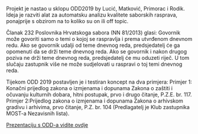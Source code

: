 Projekt je nastao u sklopu ODD2019 by Lucić, Matković, Primorac i Rodik.
Ideja je razviti alat za automatsku analizu kvalitete saborskih rasprava, 
ponajprije s obzirom na to koliko su on ili off topic.

Članak 232 Poslovnika Hrvatskoga sabora (NN 81/2013) glasi:
  Govornik može govoriti samo o temi o kojoj se raspravlja i prema utvrđenom dnevnom redu.
  Ako se govornik udalji od teme dnevnog reda, predsjedatelj će ga opomenuti da se drži teme dnevnog reda.
  Ako se govornik i nakon drugog poziva ne drži teme dnevnog reda, predsjedatelj će mu oduzeti riječ. 
  U tom slučaju zastupnik više ne može sudjelovati u raspravi o toj temi dnevnog reda.

Tijekom ODD 2019 postavljen je i testiran koncept na dva primjera:
Primjer 1: Konačni prijedlog zakona o izmjenama i dopunama Zakona o zaštiti i očuvanju kulturnih dobara, hitni postupak, prvo i drugo čitanje, P.Z.E. br. 117.
Primjer 2:Prijedlog zakona o izmjenama i dopunama Zakona o arhivskom gradivu i arhivima, prvo čitanje, P.Z. br. 104 (Predlagatelj je Klub zastupnika MOST-a Nezavisnih lista).

[Prezentaciju s ODD-a vidite ovdje](https://docs.google.com/presentation/d/17pGsLUhlHWqzIJsKvhSUs0KptV7S6UkE8i1Qi0bh43s/edit?usp=sharing)
